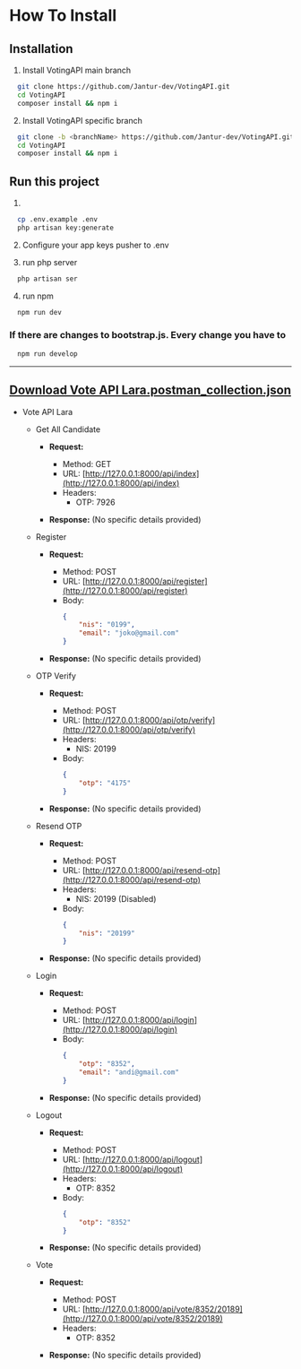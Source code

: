 # How To Install

## Installation

1. Install VotingAPI main branch

```bash
  git clone https://github.com/Jantur-dev/VotingAPI.git
  cd VotingAPI
  composer install && npm i
```

2. Install VotingAPI specific branch
   
```bash
  git clone -b <branchName> https://github.com/Jantur-dev/VotingAPI.git
  cd VotingAPI
  composer install && npm i
```

## Run this project
1. 
```bash
  cp .env.example .env
  php artisan key:generate
```

2. Configure your app keys pusher to .env

3. run php server
```bash
  php artisan ser
```

4. run npm
```bash
  npm run dev
```

### If there are changes to bootstrap.js. Every change you have to
```bash
  npm run develop
```
---
[Download Vote API Lara.postman_collection.json](https://drive.google.com/drive/folders/1LspgV7AnJYVblTu0iXoZWHi9FFQCsdAd)
---
- Vote API Lara

  - Get All Candidate

    - **Request:**
      - Method: GET
      - URL: [http://127.0.0.1:8000/api/index](http://127.0.0.1:8000/api/index)
      - Headers:
        - OTP: 7926

    - **Response:** (No specific details provided)

  - Register

    - **Request:**
      - Method: POST
      - URL: [http://127.0.0.1:8000/api/register](http://127.0.0.1:8000/api/register)
      - Body:
        ```json
        {
            "nis": "0199",
            "email": "joko@gmail.com"
        }
        ```

    - **Response:** (No specific details provided)

  - OTP Verify

    - **Request:**
      - Method: POST
      - URL: [http://127.0.0.1:8000/api/otp/verify](http://127.0.0.1:8000/api/otp/verify)
      - Headers:
        - NIS: 20199
      - Body:
        ```json
        {
            "otp": "4175"
        }
        ```

    - **Response:** (No specific details provided)

  - Resend OTP

    - **Request:**
      - Method: POST
      - URL: [http://127.0.0.1:8000/api/resend-otp](http://127.0.0.1:8000/api/resend-otp)
      - Headers:
        - NIS: 20199 (Disabled)
      - Body:
        ```json
        {
            "nis": "20199"
        }
        ```

    - **Response:** (No specific details provided)

  - Login

    - **Request:**
      - Method: POST
      - URL: [http://127.0.0.1:8000/api/login](http://127.0.0.1:8000/api/login)
      - Body:
        ```json
        {
            "otp": "8352",
            "email": "andi@gmail.com"
        }
        ```

    - **Response:** (No specific details provided)

  - Logout

    - **Request:**
      - Method: POST
      - URL: [http://127.0.0.1:8000/api/logout](http://127.0.0.1:8000/api/logout)
      - Headers:
        - OTP: 8352
      - Body:
        ```json
        {
            "otp": "8352"
        }
        ```

    - **Response:** (No specific details provided)

  - Vote

    - **Request:**
      - Method: POST
      - URL: [http://127.0.0.1:8000/api/vote/8352/20189](http://127.0.0.1:8000/api/vote/8352/20189)
      - Headers:
        - OTP: 8352

    - **Response:** (No specific details provided)
